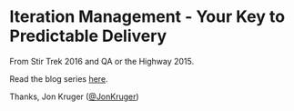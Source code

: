 Iteration Management - Your Key to Predictable Delivery
=======================================================

From Stir Trek 2016 and QA or the Highway 2015.

Read the blog series [here](http://jonkruger.com/blog/2015/02/13/iteration-management-taking-control-of-the-software-development-lifecycle/).

Thanks,
Jon Kruger ([@JonKruger](https://twitter.com/jonkruger))
